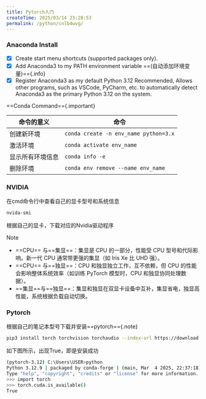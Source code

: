 ```yaml
---
title: Pytorch入门
createTime: 2025/03/14 23:28:53
permalink: /python/cnlb4wvg/
---
```

### Anaconda Install
<CardGrid>
    <LinkCard icon="devicon:anaconda" title="Anaconda" href="https://www.anaconda.com/download/success"/>
</CardGrid>

- [x] Create start menu shortcuts (supported packages only).
- [x] Add Anaconda3 to my PATH environment variable ==(自动添加环境变量)=={.info}
- [x] Register Anaconda3 as my default Python 3.12
  Recommended, Allows other programs, such as VSCode, PyCharm, etc. to 
  automatically detect Anaconda3 as the primary Python 3.12 on the system.

==Conda Command=={.important}

| **命令的意义**        | **命令**                                |
|------------------|---------------------------------------|
| 创建新环境            | `conda create -n env_name python=3.x` |
| 激活环境             | `conda activate env_name`             |
| 显示所有环境信息         | `conda info -e`                       |
| 删除环境 | `conda env remove --name env_name`    |
### NVIDIA
在cmd命令行中查看自己的显卡型号和系统信息
```bash
nvida-smi
```
根据自己的显卡，下载对应的Nvidia驱动程序
<CardGrid>
    <LinkCard icon="lineicons:nvidia" title="Nvidia" href="https://www.nvidia.cn/drivers/lookup/"/>
</CardGrid>

>[!note]
> - ==CPU== 与==集显==：集显是 CPU 的一部分，性能受 CPU 型号和代际影响。新一代 CPU 通常带更强的集显（如 Iris Xe 比 UHD 强）。
> - ==CPU== 与==独显==：CPU 和独显独立工作，互不依赖，但 CPU 的性能会影响整体系统效率（如训练 PyTorch 模型时，CPU 和独显协同处理数据）。
> - ==集显==与==独显==：集显和独显在双显卡设备中互补，集显省电，独显高性能，系统根据负载自动切换。

### Pytorch
<CardGrid>
    <LinkCard icon="devicon:pytorch" title="Pytorch" href="https://pytorch.org/get-started/locally/"/>
</CardGrid>

根据自己的笔记本型号下载并安装==pytorch=={.note}
<ImageCard image="https://cdn.jsdelivr.net/gh/paiad/picture-bed@main/img/pytorch-base-e1.png" />
```bash
pip3 install torch torchvision torchaudio --index-url https://download.pytorch.org/whl/cu118
```
如下图所示，出现True，即是安装成功
```bash
(pytorch-3.12) C:\Users\USER>python
Python 3.12.9 | packaged by conda-forge | (main, Mar  4 2025, 22:37:18) [MSC v.1943 64 bit (AMD64)] on win32
Type "help", "copyright", "credits" or "license" for more information.
>>> import torch
>>> torch.cuda.is_available()
True
```